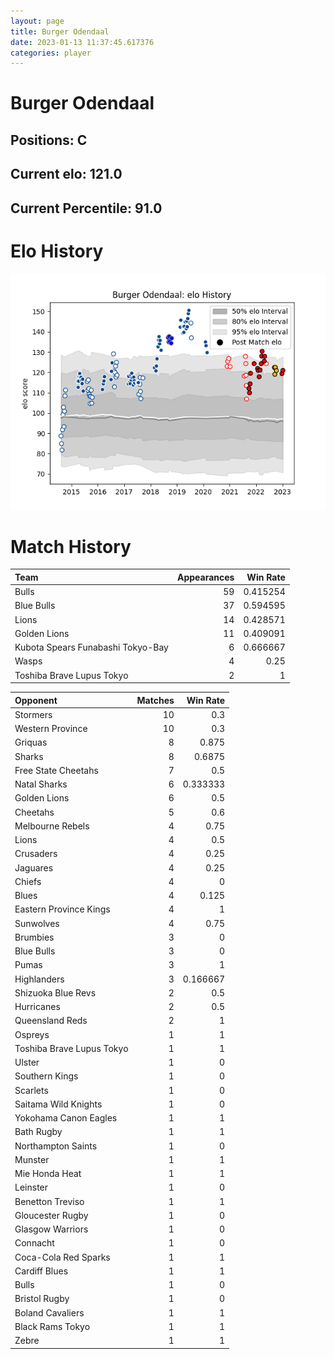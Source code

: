 ```yaml
---  
layout: page  
title: Burger Odendaal  
date: 2023-01-13 11:37:45.617376  
categories: player  
---
```

# Burger Odendaal

## Positions: C

## Current elo: 121.0

## Current Percentile: 91.0

# Elo History


![elo history](history_BurgerOdendaal.png)
# Match History


| Team                              |   Appearances |   Win Rate |
|:----------------------------------|--------------:|-----------:|
| Bulls                             |            59 |   0.415254 |
| Blue Bulls                        |            37 |   0.594595 |
| Lions                             |            14 |   0.428571 |
| Golden Lions                      |            11 |   0.409091 |
| Kubota Spears Funabashi Tokyo-Bay |             6 |   0.666667 |
| Wasps                             |             4 |   0.25     |
| Toshiba Brave Lupus Tokyo         |             2 |   1        |

| Opponent                  |   Matches |   Win Rate |
|:--------------------------|----------:|-----------:|
| Stormers                  |        10 |   0.3      |
| Western Province          |        10 |   0.3      |
| Griquas                   |         8 |   0.875    |
| Sharks                    |         8 |   0.6875   |
| Free State Cheetahs       |         7 |   0.5      |
| Natal Sharks              |         6 |   0.333333 |
| Golden Lions              |         6 |   0.5      |
| Cheetahs                  |         5 |   0.6      |
| Melbourne Rebels          |         4 |   0.75     |
| Lions                     |         4 |   0.5      |
| Crusaders                 |         4 |   0.25     |
| Jaguares                  |         4 |   0.25     |
| Chiefs                    |         4 |   0        |
| Blues                     |         4 |   0.125    |
| Eastern Province Kings    |         4 |   1        |
| Sunwolves                 |         4 |   0.75     |
| Brumbies                  |         3 |   0        |
| Blue Bulls                |         3 |   0        |
| Pumas                     |         3 |   1        |
| Highlanders               |         3 |   0.166667 |
| Shizuoka Blue Revs        |         2 |   0.5      |
| Hurricanes                |         2 |   0.5      |
| Queensland Reds           |         2 |   1        |
| Ospreys                   |         1 |   1        |
| Toshiba Brave Lupus Tokyo |         1 |   1        |
| Ulster                    |         1 |   0        |
| Southern Kings            |         1 |   0        |
| Scarlets                  |         1 |   0        |
| Saitama Wild Knights      |         1 |   0        |
| Yokohama Canon Eagles     |         1 |   1        |
| Bath Rugby                |         1 |   1        |
| Northampton Saints        |         1 |   0        |
| Munster                   |         1 |   1        |
| Mie Honda Heat            |         1 |   1        |
| Leinster                  |         1 |   0        |
| Benetton Treviso          |         1 |   1        |
| Gloucester Rugby          |         1 |   0        |
| Glasgow Warriors          |         1 |   0        |
| Connacht                  |         1 |   0        |
| Coca-Cola Red Sparks      |         1 |   1        |
| Cardiff Blues             |         1 |   1        |
| Bulls                     |         1 |   0        |
| Bristol Rugby             |         1 |   0        |
| Boland Cavaliers          |         1 |   1        |
| Black Rams Tokyo          |         1 |   1        |
| Zebre                     |         1 |   1        |